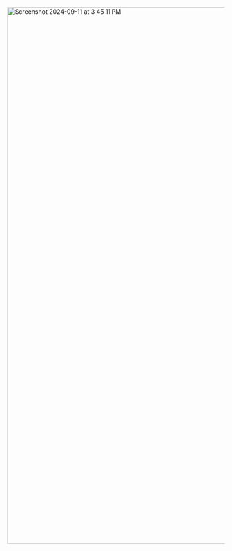 <img width="1241" alt="Screenshot 2024-09-11 at 3 45 11 PM" src="https://github.com/user-attachments/assets/226c2b92-784b-4431-8f32-b53092620974">
